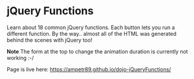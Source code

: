 # jQuery Functions

Learn about 18 common jQuery functions. Each button lets you run a different function. By the way.. almost all of the HTML was generated behind the scenes with jQuery too! 

**Note** The form at the top to change the animation duration is currently not working :-/

Page is live here: https://ampetr89.github.io/dojo-jQueryFunctions/
